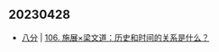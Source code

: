 ## 20230428
- [八分](https://vistopia.com.cn/detail/11) | [106. 施展×梁文道：历史和时间的关系是什么？](https://www.ximalaya.com/qita/51101122/629846231)


